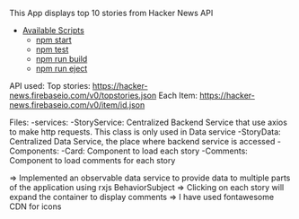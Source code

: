 This App displays top 10 stories from Hacker News API

- [Available Scripts](#available-scripts)
  - [npm start](#npm-start)
  - [npm test](#npm-test)
  - [npm run build](#npm-run-build)
  - [npm run eject](#npm-run-eject)

API used:
    Top stories: https://hacker-news.firebaseio.com/v0/topstories.json
    Each Item: https://hacker-news.firebaseio.com/v0/item/id.json

Files:
    -services:
        -StoryService: Centralized Backend Service that use axios to make http requests. This class is only used in Data service
        -StoryData: Centralized Data Service, the place where backend service is accessed
    -Components:
        -Card: Component to load each story
        -Comments: Component to load comments for each story



=> Implemented an observable data service to provide data to multiple parts of the application using rxjs BehaviorSubject
=> Clicking on each story will expand the container to display comments
=> I have used fontawesome CDN for icons


